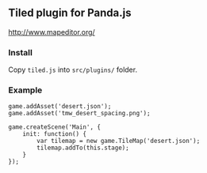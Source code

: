 ## Tiled plugin for Panda.js

http://www.mapeditor.org/

### Install

Copy `tiled.js` into `src/plugins/` folder.

### Example

    game.addAsset('desert.json');
    game.addAsset('tmw_desert_spacing.png');

    game.createScene('Main', {
        init: function() {
            var tilemap = new game.TileMap('desert.json');
            tilemap.addTo(this.stage);
        }
    });
    